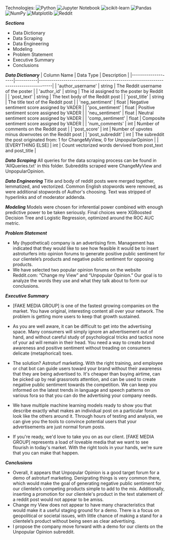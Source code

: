 Technologies: ![Python](https://img.shields.io/badge/python-3670A0?style=for-the-badge&logo=python&logoColor=ffdd54) ![Jupyter Notebook](https://img.shields.io/badge/jupyter-%23FA0F00.svg?style=for-the-badge&logo=jupyter&logoColor=white) ![scikit-learn](https://img.shields.io/badge/scikit--learn-%23F7931E.svg?style=for-the-badge&logo=scikit-learn&logoColor=white) ![Pandas](https://img.shields.io/badge/pandas-%23150458.svg?style=for-the-badge&logo=pandas&logoColor=white) ![NumPy](https://img.shields.io/badge/numpy-%23013243.svg?style=for-the-badge&logo=numpy&logoColor=white) ![Matplotlib](https://img.shields.io/badge/Matplotlib-%23ffffff.svg?style=for-the-badge&logo=Matplotlib&logoColor=black) ![Reddit](https://img.shields.io/badge/Reddit-%23FF4500.svg?style=for-the-badge&logo=Reddit&logoColor=white)

***Sections***
- Data Dictionary
- Data Scraping
- Data Engineering
- Modeling
- Problem Statement
- Executive Summary
- Conclusions

***Data Dictionary***
| Column Name        | Data Type | Description                                                                        |
|--------------------|-----------|------------------------------------------------------------------------------------|
| 'author_username'  | string    | The Reddit username of the poster                                                  |
| 'author_id'        | string    | The id assigned to the poster by Reddit                                            |
| 'post_text'        | string    | The text body of the Reddit post                                                   |
| 'post_title'       | string    | The title text of the Reddit post                                                  |
| 'neg_sentiment'    | float     | Negative sentiment score assigned by VADER                                         |
| 'pos_sentiment'    | float     | Positive sentiment score assigned by VADER                                         |
| 'neu_sentiment'    | float     | Neutral sentiment score assigned by VADER                                          |
| 'comp_sentiment'   | float     | Composite sentiment score assigned by VADER                                        |
| 'num_comments'     | int       | Number of comments on the Reddit post                                              |
| 'post_score'       | int       | Number of upvotes minus downvotes on the Reddit post                               |
| 'post_subreddit'   | int       | The subreddit the post originated from: 1 for ChangeMyView, 0 for UnpopularOpinion |
| [EVERYTHING ELSE]  | int       | Count vectorized words dervived from post_text and post_title                      |

***Data Scraping***
All queries for the data scraping process can be found in 'AllQueries.txt' in this folder. Subreddits scraped were ChangeMyView and UnpopularOpinion.

***Data Engineering***
Title and body of reddit posts were merged together, lemmatized, and vectorized. Common English stopwords were removed, as were additional stopwords of Author's choosing. Text was stripped of hyperlinks and of moderator addenda.

***Modeling***
Models were chosen for inferential power combined with enough predictive power to be taken seriously. Final choices were XGBoosted Decision Tree and Logistic Regression, optimized around the ROC AUC metric.

***Problem Statement***
- My (hypothetical) company is an advertising firm. Management has indicated that they would like to see how feasible it would be to insert astroturfers into opinion forums to generate positive public sentiment for our clientele’s products and negative public sentiment for opposing products.
- We have selected two popular opinion forums on the website Reddit.com: “Change my View” and “Unpopular Opinion.” Our goal is to analyze the words they use and what they talk about to form our conclusions.

***Executive Summary***

- [FAKE MEDIA GROUP] is one of the fastest growing companies on the market. You have original, interesting content all over your network. The problem is getting more users to keep that growth sustained.

- As you are well aware, it can be difficult to get into the advertising space. Many consumers will simply ignore an advertisement out of hand, and without careful study of psychological tricks and tactics none of your ad will remain in their head. You need a way to create brand awareness and positive sentiment without treading on consumers delicate (metaphorical) toes.

- The solution? Astroturf marketing. With the right training, and employee or chat bot can guide users toward your brand without their awareness that they are being advertised to. It's cheaper than buying airtime, can be picked up by real grassroots attention, and can be used to create negative public sentiment towards the competition. We can keep you informed on the latest trends in language and speech patterns on various fora so that you can do the advertising your company needs.

- We have multiple machine learning models ready to show you that describe exactly what makes an individual post on a particular forum look like the others around it. Through hours of testing and analysis, we can give you the tools to convince potential users that your advertisements are just normal forum posts.

- If you're ready, we'd love to take you on as our client. [FAKE MEDIA GROUP] represents a load of loveable media that we want to see flourish in today's market. With the right tools in your hands, we're sure that you can make that happen.

***Conclusions***
- Overall, it appears that Unpopular Opinion is a good target forum for a demo of astroturf marketing. Denigrating things is very common there, which would make the goal of generating negative public sentiment for our clientele’s competing products simple to add to the mix. Additionally, inserting a promotion for our clientele's product in the text statement of a reddit post would not appear to be amiss.
- Change my View does not appear to have many characteristics that would make it a useful staging ground for a demo. There is a focus on geopolitical or societal issues, with little chance of making a stand for a clientele’s product without being seen as clear advertising.
- I propose the company move forward with a demo for our clients on the Unpopular Opinion subreddit.
